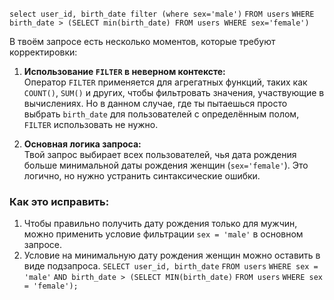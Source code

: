 `select user_id, birth_date filter (where sex='male')` 
`FROM users` 
`WHERE birth_date > (SELECT min(birth_date) FROM users WHERE sex='female')`


В твоём запросе есть несколько моментов, которые требуют корректировки:

1. **Использование `FILTER` в неверном контексте:**  
    Оператор `FILTER` применяется для агрегатных функций, таких как `COUNT()`, `SUM()` и других, чтобы фильтровать значения, участвующие в вычислениях. Но в данном случае, где ты пытаешься просто выбрать `birth_date` для пользователей с определённым полом, `FILTER` использовать не нужно.
    
2. **Основная логика запроса:**  
    Твой запрос выбирает всех пользователей, чья дата рождения больше минимальной даты рождения женщин (`sex='female'`). Это логично, но нужно устранить синтаксические ошибки.
    

### Как это исправить:

1. Чтобы правильно получить дату рождения только для мужчин, можно применить условие фильтрации `sex = 'male'` в основном запросе.
2. Условие на минимальную дату рождения женщин можно оставить в виде подзапроса.
`SELECT user_id, birth_date`
`FROM users`
`WHERE sex = 'male'`
  `AND birth_date > (SELECT MIN(birth_date)`
                    `FROM users`
                    `WHERE sex = 'female');`
